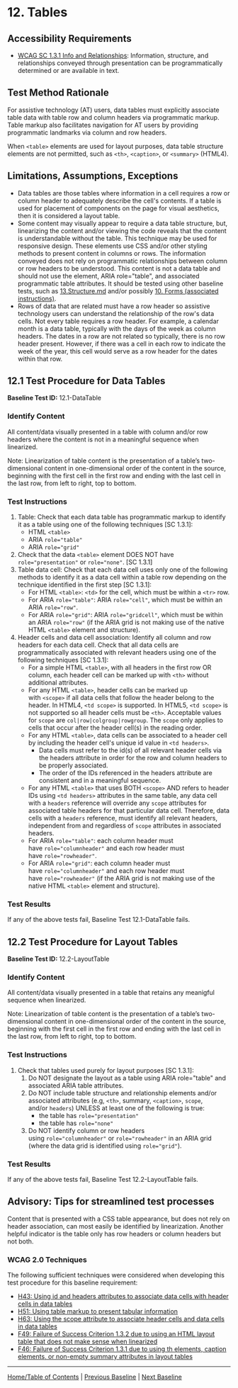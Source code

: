 # 12. Tables

Accessibility Requirements
--------------------------
-   [WCAG SC 1.3.1 Info and Relationships](https://www.w3.org/TR/UNDERSTANDING-WCAG20/content-structure-separation-programmatic.html): Information, structure, and relationships conveyed through presentation can be programmatically determined or are available in text.

Test Method Rationale
---------------------
For assistive technology (AT) users, data tables must explicitly associate table data with table row and column headers via programmatic markup. Table markup also facilitates navigation for AT users by providing programmatic landmarks via column and row headers.

When `<table>` elements are used for layout purposes, data table structure elements are not permitted, such as `<th>`, `<caption>`, or `<summary>` (HTML4).

Limitations, Assumptions, Exceptions
------------------------------------
-   Data tables are those tables where information in a cell requires a row or column header to adequately describe the cell's contents. If a table is used for placement of components on the page for visual aesthetics, then it is considered a layout table.
-   Some content may visually appear to require a data table structure, but, linearizing the content and/or viewing the code reveals that the content is understandable without the table. This technique may be used for responsive design. These elements use CSS and/or other styling methods to present content in columns or rows. The information conveyed does not rely on programmatic relationships between column or row headers to be understood. This content is not a data table and should not use the element, ARIA role="table", and associated programmatic table attributes. It should be tested using other baseline tests, such as [13.Structure.md](https://github.com/Section508Coordinators/ICTTestingBaseline/blob/master/docs/13Headings.md) and/or possibly [10. Forms (associated instructions)](https://github.com/Section508Coordinators/ICTTestingBaseline/blob/master/docs/10Forms.md).
-   Rows of data that are related must have a row header so assistive technology users can understand the relationship of the row's data cells. Not every table requires a row header. For example, a calendar month is a data table, typically with the days of the week as column headers. The dates in a row are not related so typically, there is no row header present. However, if there was a cell in each row to indicate the week of the year, this cell would serve as a row header for the dates within that row.

12.1 Test Procedure for Data Tables
------------------------------------------------
**Baseline Test ID:** 12.1-DataTable
### Identify Content
All content/data visually presented in a table with column and/or row headers where the content is not in a meaningful sequence when linearized.

Note: Linearization of table content is the presentation of a table’s two-dimensional content in one-dimensional order of the content in the source, beginning with the first cell in the first row and ending with the last cell in the last row, from left to right, top to bottom.

### Test Instructions

1.  Table: Check that each data table has programmatic markup to identify it as a table using one of the following techniques [SC 1.3.1]:
    -   HTML `<table>`
    -   ARIA `role="table"`
    -   ARIA `role="grid"`
1.  Check that the data `<table>` element DOES NOT have `role="presentation"` or `role="none"`. [SC 1.3.1]
2.  Table data cell: Check that each data cell uses only one of the following methods to identify it as a data cell within a table row depending on the technique identified in the first step [SC 1.3.1]:
    -   For HTML `<table>`: `<td>` for the cell, which must be within a `<tr>` row.
    -   For ARIA `role="table"`: ARIA `role="cell"`, which must be within an ARIA `role="row"`.
    -   For ARIA `role="grid"`: ARIA `role="gridcell"`, which must be within an ARIA `role="row"` (if the ARIA grid is not making use of the native HTML `<table>` element and structure).
3.  Header cells and data cell association: Identify all column and row headers for each data cell. Check that all data cells are programmatically associated with relevant headers using one of the following techniques [SC 1.3.1]:
    -   For a simple HTML `<table>`, with all headers in the first row OR column, each header cell can be marked up with `<th>` without additional attributes.
    -   For any HTML `<table>`, header cells can be marked up with `<scope>` if all data cells that follow the header belong to the header. In HTML4, `<td scope>` is supported. In HTML5, `<td scope>` is not supported so all header cells must be `<th>`. Acceptable values for `scope` are `col|row|colgroup|rowgroup`. The `scope` only applies to cells that occur after the header cell(s) in the reading order.
    -   For any HTML `<table>`, data cells can be associated to a header cell by including the header cell's unique id value in `<td headers>`.
        -   Data cells must refer to the id(s) of all relevant header cells via the headers attribute in order for the row and column headers to be properly associated.
        -   The order of the IDs referenced in the headers attribute are consistent and in a meaningful sequence.
    -   For any HTML `<table>` that uses BOTH `<scope>` AND refers to header IDs using `<td headers>` attributes in the same table, any data cell with a `headers` reference will override any `scope` attributes for associated table headers for that particular data cell. Therefore, data cells with a `headers` reference, must identify all relevant headers, independent from and regardless of `scope` attributes in associated headers.
    -   For ARIA `role="table"`: each column header must have `role="columnheader"` and each row header must have `role="rowheader"`.
    -   For ARIA `role="grid"`: each column header must have `role="columnheader"` and each row header must have `role="rowheader"` (if the ARIA grid is not making use of the native HTML `<table>` element and structure).

### Test Results
If any of the above tests fail, Baseline Test 12.1-DataTable fails.

12.2 Test Procedure for Layout Tables
------------------------------------------------
**Baseline Test ID:** 12.2-LayoutTable
### Identify Content
All content/data visually presented in a table that retains any meanigful sequence when linearized.

Note: Linearization of table content is the presentation of a table’s two-dimensional content in one-dimensional order of the content in the source, beginning with the first cell in the first row and ending with the last cell in the last row, from left to right, top to bottom.

### Test Instructions
1.  Check that tables used purely for layout purposes [SC 1.3.1]:
    1.  Do NOT designate the layout as a table using ARIA role="table" and associated ARIA table attributes.
    2.  Do NOT include table structure and relationship elements and/or associated attributes (e.g, `<th>`, summary, `<caption>`, `scope`, and/or `headers`) UNLESS at least one of the following is true:
        * the table has `role="presentation"`
        * the table has `role="none"`
    3.  Do NOT identify column or row headers using `role="columnheader"` or `role="rowheader"` in an ARIA grid (where the data grid is identified using `role="grid"`).

### Test Results
If any of the above tests fail, Baseline Test 12.2-LayoutTable fails.

Advisory: Tips for streamlined test processes
---------------------------------------------
Content that is presented with a CSS table appearance, but does not rely on header association, can most easily be identified by linearization. Another helpful indicator is the table only has row headers or column headers but not both.

### WCAG 2.0 Techniques
The following sufficient techniques were considered when developing this test procedure for this baseline requirement:
-   [H43: Using id and headers attributes to associate data cells with header cells in data tables](https://www.w3.org/TR/WCAG20-TECHS/H43.html)
-   [H51: Using table markup to present tabular information](https://www.w3.org/TR/WCAG20-TECHS/H51.html)
-   [H63: Using the scope attribute to associate header cells and data cells in data tables](https://www.w3.org/TR/WCAG20-TECHS/H63.html)
-   [F49: Failure of Success Criterion 1.3.2 due to using an HTML layout table that does not make sense when linearized](https://www.w3.org/TR/WCAG20-TECHS/F49.html)
-   [F46: Failure of Success Criterion 1.3.1 due to using th elements, caption elements, or non-empty summary attributes in layout tables](http://www.w3.org/TR/WCAG20-TECHS/F46.html)

----------------------------------------
[Home/Table of Contents](index.md) | [Previous Baseline](11PageTitles.md) | [Next Baseline](13Structure.md)
